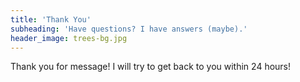```yaml
---
title: 'Thank You'
subheading: 'Have questions? I have answers (maybe).'
header_image: trees-bg.jpg
---
```


Thank you for message! I will try to get back to you within 24 hours!
